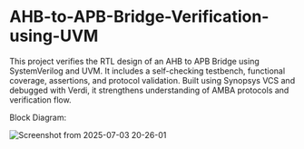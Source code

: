 # AHB-to-APB-Bridge-Verification-using-UVM
This project verifies the RTL design of an AHB to APB Bridge using SystemVerilog and UVM. It includes a self-checking testbench, functional coverage, assertions, and protocol validation. Built using Synopsys VCS and debugged with Verdi, it strengthens understanding of AMBA protocols and verification flow.

Block Diagram:


![Screenshot from 2025-07-03 20-26-01](https://github.com/user-attachments/assets/fb8c9aa7-e7ee-4a04-801a-1c77a274889b)
